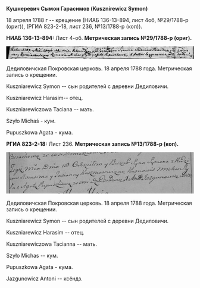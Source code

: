 **Кушнеревич Сымон Гарасимов (Kusznirewicz Symon)**

18 апреля 1788 г -- крещение (НИАБ 136-13-894, лист 4об, №29/1788-р
(ориг)), (РГИА 823-2-18, лист 236, №13/1788-р (коп)).

**НИАБ 136-13-894:** Лист 4-об. **Метрическая запись №29/1788-р
(ориг).**

![](./media/3afa5ee5fc98d144db0343c75da4ac6b6fa40eb7.png)

Дедиловичская Покровская церковь. 18 апреля 1788 года. Метрическая
запись о крещении.

Kuszniarewicz Symon -- сын родителей с деревни Дедиловичи.

Kuszniarewicz Harasim-- отец.

Kuszniarewiczowa Taciana -- мать.

Szyło Michaś - кум.

Pupuszkowa Agata - кума.

**РГИА 823-2-18:** Лист 236. **Метрическая запись №13/1788-р (коп).**

![](./media/6f7eed6d467a8e494bb682a91e37727fa0772c51.png)

Дедиловичская Покровская церковь. 18 апреля 1788 года. Метрическая
запись о крещении.

Kuszniarewicz Symon -- сын родителей с деревни Дедиловичи.

Kuszniarewicz Harasim -- отец.

Kuszniarewiczowa Tacianna -- мать.

Szyło Michas -- кум.

Pupuszkowa Agata - кума.

Jazgunowicz Antoni -- ксёндз.
